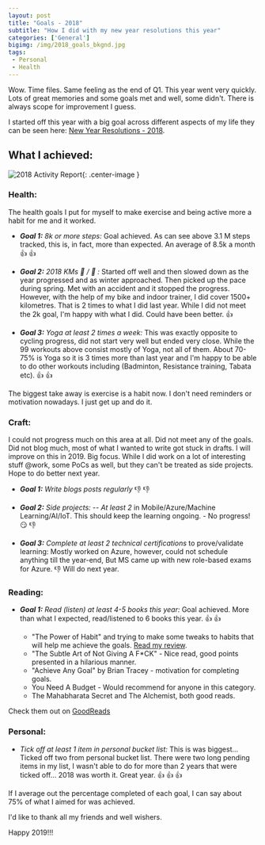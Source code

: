 ```yaml
---
layout: post
title: "Goals - 2018"
subtitle: "How I did with my new year resolutions this year"
categories: ['General']
bigimg: /img/2018_goals_bkgnd.jpg
tags:
 - Personal
 - Health
---
```



Wow. Time files. Same feeling as the end of Q1. This year went very quickly. Lots of great memories and some goals met and well, some didn't. There is always scope for improvement I guess.

I started off this year with a big goal across different aspects of my life they can be seen here:
 [New Year Resolutions - 2018](/2018-01-01-new-year-resolutions/).

## What I achieved:

![2018 Activity Report]({{site.baseurl}}/img/2018_Activity_Rep.png){: .center-image }

### Health:

The health goals I put for myself to make exercise and being active more a habit for me and it worked.

 - ***Goal 1:*** *8k or more steps:* Goal achieved. As can see above 3.1 M steps tracked, this is, in fact, more than expected. An average of 8.5k a month :+1: :+1:

 - ***Goal 2:*** *2018 KMs :bicyclist: / :runner: :* Started off well and then slowed down as the year progressed and as winter approached. Then picked up the pace during spring. Met with an accident and it stopped the progress. However, with the help of my bike and indoor trainer, I did cover 1500+ kilometres. That is 2 times to what I did last year. While I did not meet the 2k goal, I'm happy with what I did. Could have been better. :+1:

- ***Goal 3:*** *Yoga at least 2 times a week:* This was exactly opposite to cycling progress, did not start very well but ended very close. While the 99 workouts above consist mostly of Yoga, not all of them. About 70-75% is Yoga so it is 3 times more than last year and I'm happy to be able to do other workouts including (Badminton, Resistance training, Tabata etc). :+1: :+1:

The biggest take away is exercise is a habit now. I don't need reminders or motivation nowadays. I just get up and do it. 

### Craft: 

I could not progress much on this area at all. Did not meet any of the goals. Did not blog much, most of what I wanted to write got stuck in drafts. I will improve on this in 2019. Big focus. While I did work on a lot of interesting stuff @work, some PoCs as well, but they can't be treated as side projects. Hope to do better next year.

- ***Goal 1:*** _Write blogs posts regularly_ :-1: :-1:

- ***Goal 2:*** _Side projects:_
  -- *At least 2* in Mobile/Azure/Machine Learning/AI/IoT. This should keep the learning ongoing. - No progress! :smirk: :-1:

- ***Goal 3:*** _Complete at least 2 technical certifications_ to prove/validate learning: Mostly worked on Azure, however, could not schedule anything till the year-end, But MS came up with new role-based exams for Azure. :-1:
Will do next year. 

### Reading:


- ***Goal 1:*** _Read (listen) at least 4-5 books this year:_ Goal achieved. More than what I expected, read/listened to 6 books this year. :+1: :+1:

  - "The Power of Habit" and trying to make some tweaks to habits that will help me achieve the goals. [Read my review](/2018-04-15-power-of-habits/).
  - "The Subtle Art of Not Giving A F*CK" - Nice read, good points presented in a hilarious manner.
  - "Achieve Any Goal" by Brian Tracey - motivation for completing goals.
  - You Need A Budget - Would recommend for anyone in this category.
  - The Mahabharata Secret and The Alchemist, both good reads.

Check them out on [GoodReads](https://www.goodreads.com/user_challenges/11838589)

### Personal:

- *Tick off at least 1 item in personal bucket list:*
 This is was biggest... Ticked off two from personal bucket list. There were two long pending items in my list, I wasn't able to do for more than 2 years that were ticked off... 2018 was worth it. Great year. :+1: :+1: :+1:

If I average out the percentage completed of each goal, I can say about 75% of what I aimed for was achieved.

I'd like to thank all my friends and well wishers.

Happy 2019!!!
